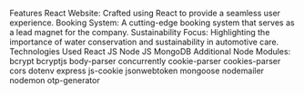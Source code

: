 Features
React Website: Crafted using React to provide a seamless user experience.
Booking System: A cutting-edge booking system that serves as a lead magnet for the company.
Sustainability Focus: Highlighting the importance of water conservation and sustainability in automotive care.
Technologies Used
React JS
Node JS
MongoDB
Additional Node Modules:
bcrypt
bcryptjs
body-parser
concurrently
cookie-parser
cookies-parser
cors
dotenv
express
js-cookie
jsonwebtoken
mongoose
nodemailer
nodemon
otp-generator
